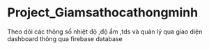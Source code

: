 # Project_Giamsathocathongminh
Theo dõi các thông số nhiệt độ ,độ ẩm ,tds và quản lý qua giao diện dashboard thông qua firebase database
